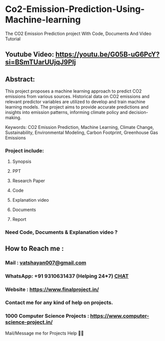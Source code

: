 # Co2-Emission-Prediction-Using-Machine-learning
The CO2 Emission Prediction project With Code, Documents And Video Tutorial

## Youtube Video: https://youtu.be/G05B-uG6PcY?si=BSmTUarUUjqJ9PIj

## Abstract: 
This project proposes a machine learning approach to predict CO2 emissions from various sources. Historical data on CO2 emissions and relevant predictor variables are utilized to develop and train machine learning models. The project aims to provide accurate predictions and insights into emission patterns, informing climate policy and decision-making.

Keywords: CO2 Emission Prediction, Machine Learning, Climate Change, Sustainability, Environmental Modeling, Carbon Footprint, Greenhouse Gas Emissions

### Project include: 

1. Synopsis

2. PPT

3. Research Paper


4. Code

5. Explanation video

6. Documents

7. Report


### Need Code, Documents & Explanation video ? 

## How to Reach me :

### Mail : vatshayan007@gmail.com 

### WhatsApp: +91 9310631437 (Helping 24*7) **[CHAT](https://wa.me/message/CHWN2AHCPMAZK1)** 

### Website : https://www.finalproject.in/

### Contact me for any kind of help on projects.
### 1000 Computer Science Projects : https://www.computer-science-project.in/


Mail/Message me for Projects Help 🙏🏻
